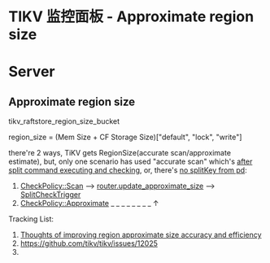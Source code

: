 # TIKV 监控面板 - Approximate region size

# Server

## Approximate region size

tikv_raftstore_region_size_bucket

region_size = (Mem Size + CF Storage Size)["default", "lock", "write"]

there're 2 ways, TiKV gets RegionSize(accurate scan/approximate estimate), but, only one scenario has used "accurate scan" which's [after split command executing and checking](https://github.com/tikv/tikv/blob/0e3806935c11be6bf9a75d8666a183520d3c4556/components/raftstore/src/store/fsm/peer.rs#L6185), or, there's [no splitKey from pd](https://github.com/tikv/tikv/blob/0e3806935c11be6bf9a75d8666a183520d3c4556/components/raftstore/src/store/worker/pd.rs#L1998):
1. [CheckPolicy::Scan](https://github.com/tikv/tikv/blob/0e3806935c11be6bf9a75d8666a183520d3c4556/components/raftstore/src/store/worker/split_check.rs#L631) -->  [router.update_approximate_size](https://github.com/tikv/tikv/blob/0e3806935c11be6bf9a75d8666a183520d3c4556/components/raftstore/src/store/worker/split_check.rs#L852) --> [SplitCheckTrigger](https://github.com/tikv/tikv/blob/0e3806935c11be6bf9a75d8666a183520d3c4556/components/raftstore/src/store/fsm/peer.rs#L6276)
2. [CheckPolicy::Approximate](https://github.com/tikv/tikv/blob/0e3806935c11be6bf9a75d8666a183520d3c4556/components/raftstore/src/store/worker/split_check.rs#L653)  _ _ _ _ _ _ _ _ $\uparrow$

Tracking List:
1. [Thoughts of improving region approximate size accuracy and efficiency](https://github.com/tikv/tikv/issues/6161)  
2. https://github.com/tikv/tikv/issues/12025  
3. 


